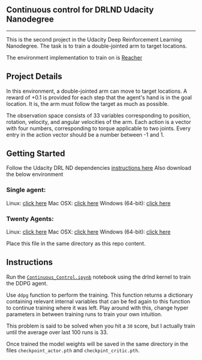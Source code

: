 ## Continuous control for DRLND Udacity Nanodegree
--- 
This is the second project in the Udacity Deep Reinforcement Learning Nanodegree. The task is to train a double-jointed arm to target locations.

The environment implementation to train on is [Reacher](https://github.com/Unity-Technologies/ml-agents/blob/master/docs/Learning-Environment-Examples.md#reacher)

## Project Details
In this environment, a double-jointed arm can move to target locations. A reward of +0.1 is provided for each step that the agent's hand is in the goal location.
It is, the arm must follow the target as much as possible.

The observation space consists of 33 variables corresponding to position, rotation, velocity, and angular velocities of the arm. Each action is a vector with four numbers, corresponding to torque applicable to two joints. Every entry in the action vector should be a number between -1 and 1.

## Getting Started
Follow the Udacity DRL ND dependencies [instructions here](https://github.com/udacity/deep-reinforcement-learning#dependencies) 
Also download the below environment

### Single agent:
Linux: [click here](https://s3-us-west-1.amazonaws.com/udacity-drlnd/P2/Reacher/one_agent/Reacher_Linux.zip)
Mac OSX: [click here](https://s3-us-west-1.amazonaws.com/udacity-drlnd/P2/Reacher/one_agent/Reacher.app.zip)
Windows (64-bit): [click here](https://s3-us-west-1.amazonaws.com/udacity-drlnd/P2/Reacher/one_agent/Reacher_Windows_x86_64.zip)

### Twenty Agents:
Linux: [click here](https://s3-us-west-1.amazonaws.com/udacity-drlnd/P2/Reacher/Reacher_Linux.zip)
Mac OSX: [click here](https://s3-us-west-1.amazonaws.com/udacity-drlnd/P2/Reacher/Reacher.app.zip)
Windows (64-bit): [click here](https://s3-us-west-1.amazonaws.com/udacity-drlnd/P2/Reacher/Reacher_Windows_x86_64.zip)

Place this file in the same directory as this repo content.


## Instructions
Run the [`Continuous_Control.ipynb`](https://github.com/HyunTruth/drlnd-p2/blob/master/Continuous_Control.ipynb) notebook using the drlnd kernel to train the DDPG agent.

Use `ddpg` function to perform the training. This function returns a dictionary containing relevant internal variables that can be fed again to this function to continue training where it was left. Play around with this, change hyper parameters in between training runs to train your own intuition.

This problem is said to be solved when you hit a `30` score, but I actually train until the average over last 100 runs is 33.

Once trained the model weights will be saved in the same directory in the files `checkpoint_actor.pth` and `checkpint_critic.pth`.